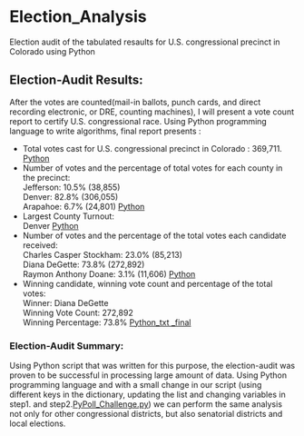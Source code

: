 # Election_Analysis
Election audit of the tabulated resaults for U.S. congressional precinct in Colorado using Python
## Election-Audit Results: 
After the votes are counted(mail-in ballots, punch cards, and direct recording electronic, or DRE, counting machines), I will present a vote count report to certify  U.S. congressional race. Using Python  programming language to write algorithms, final report presents :
* Total votes cast for  U.S. congressional precinct in Colorado : 369,711. [Python](https://github.com/MilosPopov007/Election_Analysis/blob/main/Resources/Total_Votes.png)
* Number of votes and the percentage of total votes for each county in the precinct:\
   Jefferson: 10.5% (38,855)\
   Denver: 82.8% (306,055)\
   Arapahoe: 6.7% (24,801) [Python](https://github.com/MilosPopov007/Election_Analysis/blob/main/Resources/County_Votes.png)
* Largest County Turnout:\
   Denver [Python](https://github.com/MilosPopov007/Election_Analysis/blob/main/Resources/County_Votes_winning_county.png)
* Number of votes and the percentage of the total votes each candidate received:\
   Charles Casper Stockham: 23.0% (85,213)\
   Diana DeGette: 73.8% (272,892)\
   Raymon Anthony Doane: 3.1% (11,606) [Python](https://github.com/MilosPopov007/Election_Analysis/blob/main/Resources/Final_summary_code.png)
* Winning candidate, winning vote count and percentage of the total votes:\
   Winner: Diana DeGette\
   Winning Vote Count: 272,892\
   Winning Percentage: 73.8% [Python_txt _final](https://github.com/MilosPopov007/Election_Analysis/blob/main/Resources/Final_summary_code_txt.png)
   
 ### Election-Audit Summary:
Using Python script that was written for this purpose, the election-audit was proven to be successful in processing large amount of data. Using Python programming language and with a small change in our script (using different keys in the dictionary, updating the list and changing variables in step1. and step2.[PyPoll_Challenge.py](https://github.com/MilosPopov007/Election_Analysis/blob/main/PyPoll_Challenge.py)) we can perform the same analysis not only for  other congressional districts, but also senatorial districts and local elections.

 
   
